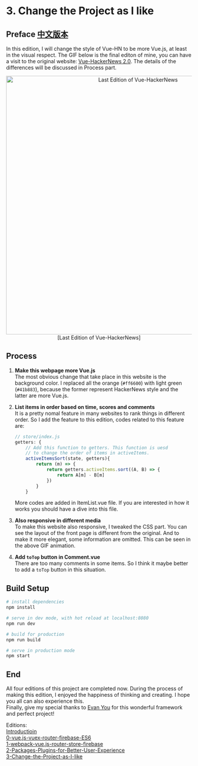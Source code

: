 # 3. Change the Project as I like

## Preface [ 中文版本 ](./README.cn.md)

In this edition, I will change the style of Vue-HN to be more Vue.js, at least in the visual respect. The GIF below is the final editon of mine, you can have a visit to the original website: [Vue-HackerNews 2.0](https://vue-hn.now.sh/top). The details of the differences will be discussed in Process part.
<p align="center">
    <img src="./public/last-edition-resize.gif" width="700px" alt="Last Edition of Vue-HackerNews" >
    <br/>
    [Last Edition of Vue-HackerNews]
</p>

## Process
1. **Make this webpage more Vue.js**  
The most obvious change that take place in this website is the background color. I replaced all the orange (`#ff6600`) with light green (`#41b883`), because the former represent HackerNews style and the latter
are more Vue.js.

2. **List items in order based on time, scores and comments**  
It is a pretty nomal feature in many websites to rank things in different order. So I add the feature to this edition, codes related to this feature are:
    ```javascript
    // store/index.js
    getters: {
        // Add this function to getters. This function is uesd
        // to change the order of items in activeItems.
        activeItemsSort(state, getters){
            return (m) => {
                return getters.activeItems.sort((A, B) => {
                    return A[m] - B[m]
                })
            }
        }
    ```
    More codes are added in ItemList.vue file. If you are interested in how it works you should have a dive into this file.

3. **Also responsive in different media**  
To make this website also responsive, I tweaked the CSS part. You can see the layout of the front page is different from the original. And to make it more elegant, some information are omitted. This can be seen in the above GIF animation.

4. **Add `toTop` button in Comment.vue**  
There are too many comments in some items. So I think it maybe better to add a `toTop` button in this situation.


## Build Setup

``` bash
# install dependencies
npm install

# serve in dev mode, with hot reload at localhost:8080
npm run dev

# build for production
npm run build

# serve in production mode
npm start
```


## End
All four editions of this project are completed now. During the process of making this edition, I enjoyed the happiness of thinking and creating. I hope you all can also experience this.  
Finally, give my special thanks to [Evan You](https://github.com/yyx990803) for this wonderful framework and perfect project!



Editions:  
[Introductioin](/README.md)  
[0-vue.js-vuex-router-firebase-ES6](/tutorials/0-vue.js-vuex-router)   
[1-webpack-vue.js-router-store-firebase](/tutorials/1-webpack-vue.js-router-store-firebase)    
[2-Packages-Plugins-for-Better-User-Experience](/tutorials/2-Packages-Plugins-for-Better-User-Experience)  
[3-Change-the-Project-as-I-like](tutorials/3-Change-the-Project-as-I-like)
